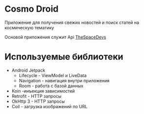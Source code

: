 # Cosmo Droid

Приложение для получения свежих новостей и поиск статей на космическую тематику

Основой приложения служит Api [TheSpaceDevs](https://thespacedevs.com/llapi)

# Используемые библиотеки
* Android Jetpack
  * Lifecycle - ViewModel и LiveData
  * Navigation - навигация внутри приложения
  * Room - работа с базой данных
* Koin -инъекция зависимостей
* Retrofit - HTTP запросы
* OkHttp 3 - HTTP запросы
* Coil - загрузка изображений по URL


